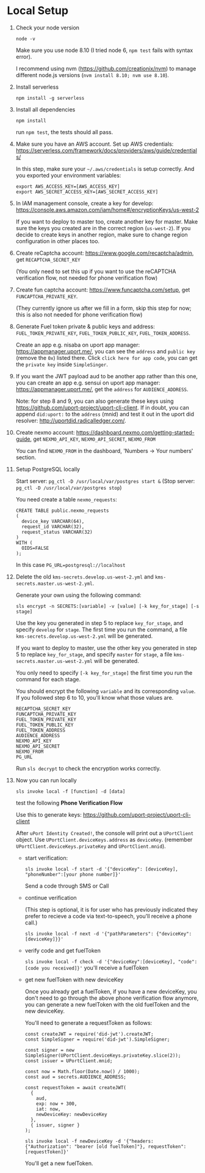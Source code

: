 # Local Setup
1. Check your node version

   ```node -v```
   
   Make sure you use node 8.10 (I tried node 6, `npm test` fails with syntax error). 
   
   I recommend using nvm (https://github.com/creationix/nvm) to manage different node.js versions (`nvm install 8.10; nvm use 8.10`).
2. Install serverless

   ```npm install -g serverless```
3. Install all dependencies

   ```npm install```

   run `npm test`, the tests should all pass.
4. Make sure you have an AWS account. Set up AWS credentials: https://serverless.com/framework/docs/providers/aws/guide/credentials/

   In this step, make sure your `~/.aws/credentials` is setup correctly. And you exported your environment variables:
   
   ```
   export AWS_ACCESS_KEY=[AWS_ACCESS_KEY]
   export AWS_SECRET_ACCESS_KEY=[AWS_SECRET_ACCESS_KEY]
   ```
5. In IAM management console, create a key for develop: https://console.aws.amazon.com/iam/home#/encryptionKeys/us-west-2

   If you want to deploy to master too, create another key for master.
   Make sure the keys you created are in the correct region (`us-west-2`). If you decide to create keys in another region, make sure to change region configuration in other places too.
6. Create reCaptcha account: https://www.google.com/recaptcha/admin, get `RECAPTCHA_SECRET_KEY`

   (You only need to set this up if you want to use the reCAPTCHA verification flow, not needed for phone verification flow)
7. Create fun captcha account: https://www.funcaptcha.com/setup, get `FUNCAPTCHA_PRIVATE_KEY`.

   (They currently ignore us after we fill in a form, skip this step for now; this is also not needed for phone verification flow)
8. Generate Fuel token private & public keys and address: `FUEL_TOKEN_PRIVATE_KEY`, `FUEL_TOKEN_PUBLIC_KEY`, `FUEL_TOKEN_ADDRESS`.

   Create an app e.g. nisaba on uport app manager: https://appmanager.uport.me/, you can see the ```address``` and ```public key``` (remove the `0x`) listed there. Click `click here for app code`, you can get the ```private key``` inside ```SimpleSinger```.
9. If you want the JWT payload aud to be another app rather than this one, you can create an app e.g. sensui on uport app manager: https://appmanager.uport.me/, get the ```address``` for ```AUDIENCE_ADDRESS```.

     Note: for step 8 and 9, you can also generate these keys using https://github.com/uport-project/uport-cli-client. If in doubt, you can append ```did:uport:``` to the ```address``` (mnid) and test it out in the uport did resolver: http://uportdid.radicalledger.com/.
10. Create nexmo account: https://dashboard.nexmo.com/getting-started-guide, get `NEXMO_API_KEY`, `NEXMO_API_SECRET`, `NEXMO_FROM`

     You can find `NEXMO_FROM` in the dashboard, 'Numbers -> Your numbers' section.
11. Setup PostgreSQL locally
    
    Start server: `pg_ctl -D /usr/local/var/postgres start &`
    (Stop server: `pg_ctl -D /usr/local/var/postgres stop`)
    
    You need create a table `nexmo_requests`:
    
    ```
    CREATE TABLE public.nexmo_requests
    (
      device_key VARCHAR(64),
      request_id VARCHAR(32),
      request_status VARCHAR(32)
    )
    WITH (
      OIDS=FALSE
    );
    ```
   
      In this case `PG_URL=postgresql://localhost`
12. Delete the old `kms-secrets.develop.us-west-2.yml` and `kms-secrets.master.us-west-2.yml`. 

      Generate your own using the following command:

      ```sls encrypt -n SECRETS:[variable] -v [value] [-k key_for_stage] [-s stage]```
   
      Use the key you generated in step 5 to replace `key_for_stage`, and specify `develop` for `stage`. The first time you run the command, a file `kms-secrets.develop.us-west-2.yml` will be generated.
 
      If you want to deploy to master, use the other key you generated in step 5 to replace `key_for_stage`, and specify `master` for `stage`, a file `kms-secrets.master.us-west-2.yml` will be generated.
   
      You only need to specify `[-k key_for_stage]` the first time you run the command for each stage.
   
      You should encrypt the following `variable` and its corresponding `value`. If you followed step 6 to 10, you'll know what those values are.
      ```
      RECAPTCHA_SECRET_KEY
      FUNCAPTCHA_PRIVATE_KEY
      FUEL_TOKEN_PRIVATE_KEY
      FUEL_TOKEN_PUBLIC_KEY
      FUEL_TOKEN_ADDRESS
      AUDIENCE_ADDRESS
      NEXMO_API_KEY
      NEXMO_API_SECRET
      NEXMO_FROM
      PG_URL
      ```
   
      Run `sls decrypt` to check the encryption works correctly.
13. Now you can run locally

      ```sls invoke local -f [function] -d [data]```
      
      
      test the following **Phone Verification Flow**
      
      Use this to generate keys: https://github.com/uport-project/uport-cli-client
 
      After `uPort Identity Created!`, the console will print out a `UPortClient` object. Use `UPortClient.deviceKeys.address` as `deviceKey`. (remember `UPortClient.deviceKeys.privateKey` and `UPortClient.mnid`).
      
      - start verification:
      
         ```sls invoke local -f start -d '{"deviceKey": [deviceKey], "phoneNumber":[your phone number]}'```

         Send a code through SMS or Call

      - continue verification
        
        (This step is optional, it is for user who has previously indicated they prefer to recieve a code via text-to-speech, you'll receive a phone call.)
 
         ```sls invoke local -f next -d '{"pathParameters": {"deviceKey": [deviceKey]}}'```
 
       - verify code and get fuelToken
 
         ```sls invoke local -f check -d '{"deviceKey":[deviceKey], "code": [code you received]}'```
         you'll receive a fuelToken
       - get new fuelToken with new deviceKey

         Once you already get a fuelToken, if you have a new deviceKey, you don't need to go through the above phone verification flow anymore, you can generate a new fuelToken with the old fuelToken and the new deviceKey.
         
         You'll need to generate a requestToken as follows:
         ```
         const createJWT = require('did-jwt').createJWT;
         const SimpleSigner = require('did-jwt').SimpleSigner;

         const signer = new SimpleSigner(UPortClient.deviceKeys.privateKey.slice(2));
         const issuer = UPortClient.mnid;

         const now = Math.floor(Date.now() / 1000);
         const aud = secrets.AUDIENCE_ADDRESS;

         const requestToken = await createJWT(
           {
             aud,
             exp: now + 300,
             iat: now,
             newDeviceKey: newDeviceKey
           },
           { issuer, signer }
         );
         ``` 
 
         ```sls invoke local -f newDeviceKey -d '{"headers: {"Authorization": "bearer [old fuelToken]"}, requestToken": [requestToken]}'```
 
         You'll get a new fuelToken.
